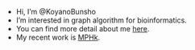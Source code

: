 - Hi, I’m @KoyanoBunsho
- I’m interested in graph algorithm for bioinformatics.
- You can find more detail about me [here](https://koyanobunsho.github.io/).
- My recent work is [MPHk](https://github.com/KoyanoBunsho/MPHk).

<!---
KoyanoBunsho/KoyanoBunsho is a ✨ special ✨ repository because its `README.md` (this file) appears on your GitHub profile.
You can click the Preview link to take a look at your changes.
--->
